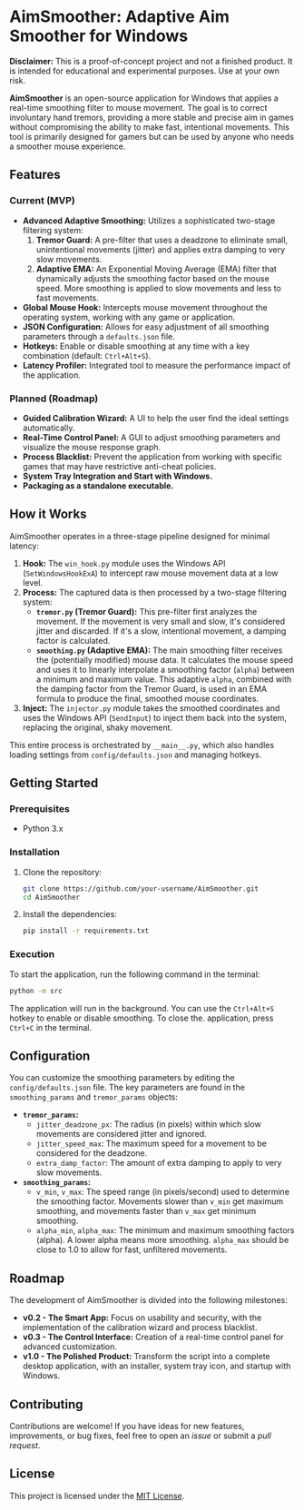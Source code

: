 # AimSmoother: Adaptive Aim Smoother for Windows

**Disclaimer:** This is a proof-of-concept project and not a finished product. It is intended for educational and experimental purposes. Use at your own risk.

**AimSmoother** is an open-source application for Windows that applies a real-time smoothing filter to mouse movement. The goal is to correct involuntary hand tremors, providing a more stable and precise aim in games without compromising the ability to make fast, intentional movements. This tool is primarily designed for gamers but can be used by anyone who needs a smoother mouse experience.

## Features

### Current (MVP)

*   **Advanced Adaptive Smoothing:** Utilizes a sophisticated two-stage filtering system:
    1.  **Tremor Guard:** A pre-filter that uses a deadzone to eliminate small, unintentional movements (jitter) and applies extra damping to very slow movements.
    2.  **Adaptive EMA:** An Exponential Moving Average (EMA) filter that dynamically adjusts the smoothing factor based on the mouse speed. More smoothing is applied to slow movements and less to fast movements.
*   **Global Mouse Hook:** Intercepts mouse movement throughout the operating system, working with any game or application.
*   **JSON Configuration:** Allows for easy adjustment of all smoothing parameters through a `defaults.json` file.
*   **Hotkeys:** Enable or disable smoothing at any time with a key combination (default: `Ctrl+Alt+S`).
*   **Latency Profiler:** Integrated tool to measure the performance impact of the application.

### Planned (Roadmap)

*   **Guided Calibration Wizard:** A UI to help the user find the ideal settings automatically.
*   **Real-Time Control Panel:** A GUI to adjust smoothing parameters and visualize the mouse response graph.
*   **Process Blacklist:** Prevent the application from working with specific games that may have restrictive anti-cheat policies.
*   **System Tray Integration and Start with Windows.**
*   **Packaging as a standalone executable.**

## How it Works

AimSmoother operates in a three-stage pipeline designed for minimal latency:

1.  **Hook:** The `win_hook.py` module uses the Windows API (`SetWindowsHookExA`) to intercept raw mouse movement data at a low level.
2.  **Process:** The captured data is then processed by a two-stage filtering system:
    *   **`tremor.py` (Tremor Guard):** This pre-filter first analyzes the movement. If the movement is very small and slow, it's considered jitter and discarded. If it's a slow, intentional movement, a damping factor is calculated.
    *   **`smoothing.py` (Adaptive EMA):** The main smoothing filter receives the (potentially modified) mouse data. It calculates the mouse speed and uses it to linearly interpolate a smoothing factor (`alpha`) between a minimum and maximum value. This adaptive `alpha`, combined with the damping factor from the Tremor Guard, is used in an EMA formula to produce the final, smoothed mouse coordinates.
3.  **Inject:** The `injector.py` module takes the smoothed coordinates and uses the Windows API (`SendInput`) to inject them back into the system, replacing the original, shaky movement.

This entire process is orchestrated by `__main__.py`, which also handles loading settings from `config/defaults.json` and managing hotkeys.

## Getting Started

### Prerequisites

*   Python 3.x

### Installation

1.  Clone the repository:
    ```bash
    git clone https://github.com/your-username/AimSmoother.git
    cd AimSmoother
    ```

2.  Install the dependencies:
    ```bash
    pip install -r requirements.txt
    ```

### Execution

To start the application, run the following command in the terminal:

```bash
python -m src
```

The application will run in the background. You can use the `Ctrl+Alt+S` hotkey to enable or disable smoothing. To close the. application, press `Ctrl+C` in the terminal.

## Configuration

You can customize the smoothing parameters by editing the `config/defaults.json` file. The key parameters are found in the `smoothing_params` and `tremor_params` objects:

*   **`tremor_params`:**
    *   `jitter_deadzone_px`: The radius (in pixels) within which slow movements are considered jitter and ignored.
    *   `jitter_speed_max`: The maximum speed for a movement to be considered for the deadzone.
    *   `extra_damp_factor`: The amount of extra damping to apply to very slow movements.
*   **`smoothing_params`:**
    *   `v_min`, `v_max`: The speed range (in pixels/second) used to determine the smoothing factor. Movements slower than `v_min` get maximum smoothing, and movements faster than `v_max` get minimum smoothing.
    *   `alpha_min`, `alpha_max`: The minimum and maximum smoothing factors (alpha). A lower alpha means more smoothing. `alpha_max` should be close to 1.0 to allow for fast, unfiltered movements.

## Roadmap

The development of AimSmoother is divided into the following milestones:

*   **v0.2 - The Smart App:** Focus on usability and security, with the implementation of the calibration wizard and process blacklist.
*   **v0.3 - The Control Interface:** Creation of a real-time control panel for advanced customization.
*   **v1.0 - The Polished Product:** Transform the script into a complete desktop application, with an installer, system tray icon, and startup with Windows.

## Contributing

Contributions are welcome! If you have ideas for new features, improvements, or bug fixes, feel free to open an *issue* or submit a *pull request*.

## License

This project is licensed under the [MIT License](LICENSE).
